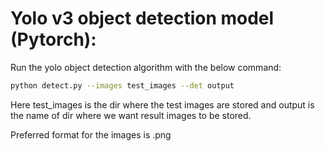 # Yolo v3 object detection model (Pytorch):
Run the yolo object detection algorithm with the below command:
```bash
python detect.py --images test_images --det output
```
Here test_images is the dir where the test images are stored and output is the name of dir where we want result images to be stored.

Preferred format for the images is .png
